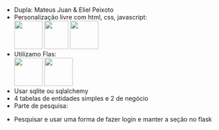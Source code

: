 #
- Dupla: Mateus Juan & Eliel Peixoto
- Personalização livre com html, css, javascript:<br>
  <img loading="lazy" src="https://upload.wikimedia.org/wikipedia/commons/thumb/6/61/HTML5_logo_and_wordmark.svg/768px-HTML5_logo_and_wordmark.svg.png" width="65" height="65"/>
  <img loading="lazy" src="https://upload.wikimedia.org/wikipedia/commons/thumb/d/d5/CSS3_logo_and_wordmark.svg/1200px-CSS3_logo_and_wordmark.svg.png" width="55" height="65"/>
  <img loading="lazy" src="https://upload.wikimedia.org/wikipedia/commons/thumb/b/ba/Javascript_badge.svg/946px-Javascript_badge.svg.png" width="65" height="65"/>
- Utilizamo Flas: <br>
  <img loading="lazy" src="https://upload.wikimedia.org/wikipedia/commons/thumb/c/c3/Python-logo-notext.svg/1869px-Python-logo-notext.svg.png" width="65" height="65"/>
  <img loading="lazy" src="https://encrypted-tbn0.gstatic.com/images?q=tbn:ANd9GcR9q_lSzc6aMZeRJ_HOCfeBzH5RPbzmuo7cjA&s" width="65" heigth="65">
- Usar sqlite ou sqlalchemy
- 4 tabelas de entidades simples e 2 de negócio
- Parte de pesquisa:
* Pesquisar e usar uma forma de fazer login e manter a seção no flask
